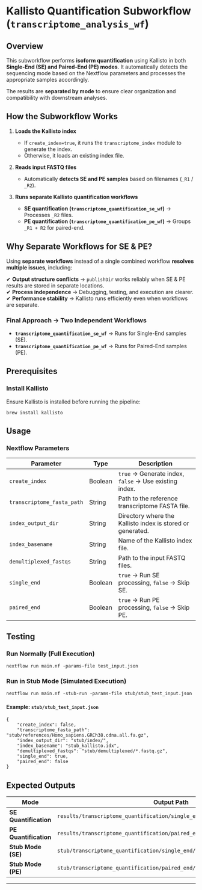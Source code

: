 # Kallisto Quantification Subworkflow (`transcriptome_analysis_wf`)

## Overview

This subworkflow performs **isoform quantification** using Kallisto in both **Single-End (SE) and Paired-End (PE) modes**. It automatically detects the sequencing mode based on the Nextflow parameters and processes the appropriate samples accordingly.

The results are **separated by mode** to ensure clear organization and compatibility with downstream analyses.

## How the Subworkflow Works

1. **Loads the Kallisto index**
   - If `create_index=true`, it runs the `transcriptome_index` module to generate the index.
   - Otherwise, it loads an existing index file.

2. **Reads input FASTQ files**
   - Automatically **detects SE and PE samples** based on filenames (`_R1` / `_R2`).

3. **Runs separate Kallisto quantification workflows**
   - **SE quantification (`transcriptome_quantification_se_wf`)** → Processes `_R2` files.
   - **PE quantification (`transcriptome_quantification_pe_wf`)** → Groups `_R1 + R2` for paired-end.

## Why Separate Workflows for SE & PE?

Using **separate workflows** instead of a single combined workflow **resolves multiple issues**, including:

✔ **Output structure conflicts** → `publishDir` works reliably when SE & PE results are stored in separate locations.  
✔ **Process independence** → Debugging, testing, and execution are clearer.  
✔ **Performance stability** → Kallisto runs efficiently even when workflows are separate.  

### **Final Approach → Two Independent Workflows**
- **`transcriptome_quantification_se_wf`** → Runs for Single-End samples (SE).  
- **`transcriptome_quantification_pe_wf`** → Runs for Paired-End samples (PE).  

## Prerequisites

### Install Kallisto  
Ensure Kallisto is installed before running the pipeline:

```
brew install kallisto
```

## Usage

### Nextflow Parameters

| Parameter         | Type    | Description  |
|------------------|--------|-------------|
| `create_index` | Boolean | `true` → Generate index, `false` → Use existing index. |
| `transcriptome_fasta_path` | String  | Path to the reference transcriptome FASTA file. |
| `index_output_dir`  | String  | Directory where the Kallisto index is stored or generated. |
| `index_basename`  | String  | Name of the Kallisto index file. |
| `demultiplexed_fastqs` | String | Path to the input FASTQ files. |
| `single_end` | Boolean | `true` → Run SE processing, `false` → Skip SE. |
| `paired_end` | Boolean | `true` → Run PE processing, `false` → Skip PE. |

## Testing

### Run Normally (Full Execution)

```
nextflow run main.nf -params-file test_input.json
```

### Run in Stub Mode (Simulated Execution)

```
nextflow run main.nf -stub-run -params-file stub/stub_test_input.json
```

#### Example: `stub/stub_test_input.json`

```
{
    "create_index": false,
    "transcriptome_fasta_path": "stub/references/Homo_sapiens.GRCh38.cdna.all.fa.gz",
    "index_output_dir": "stub/index/",
    "index_basename": "stub_kallisto.idx",
    "demultiplexed_fastqs": "stub/demultiplexed/*.fastq.gz",
    "single_end": true,
    "paired_end": false
}
```

## Expected Outputs

| Mode      | Output Path  |
|-----------|--------------|
| **SE Quantification** | `results/transcriptome_quantification/single_end/quant_SAMPLE_ID/` |
| **PE Quantification** | `results/transcriptome_quantification/paired_end/quant_SAMPLE_ID/` |
| **Stub Mode (SE)** | `stub/transcriptome_quantification/single_end/quant_SAMPLE_ID/abundance.tsv` |
| **Stub Mode (PE)** | `stub/transcriptome_quantification/paired_end/quant_SAMPLE_ID/abundance.tsv` |

---